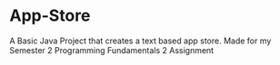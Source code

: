 # App-Store
A Basic Java Project that creates a text based app store.
Made for my Semester 2 Programming Fundamentals 2 Assignment
